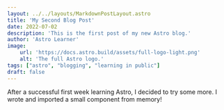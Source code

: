 ```yaml
---
layout: ../../layouts/MarkdownPostLayout.astro
title: 'My Second Blog Post'
date: 2022-07-02
description: 'This is the first post of my new Astro blog.'
author: 'Astro Learner'
image:
    url: 'https://docs.astro.build/assets/full-logo-light.png'
    alt: 'The full Astro logo.'
tags: ["astro", "blogging", "learning in public"]
draft: false
---
```

After a successful first week learning Astro, I decided to try some more. I wrote and imported a small component from memory!